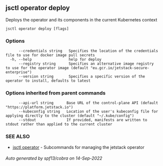 ## jsctl operator deploy

Deploys the operator and its components in the current Kubernetes context

```
jsctl operator deploy [flags]
```

### Options

```
      --credentials string   Specifies the location of the credentials file to use for docker image pull secrets
  -h, --help                 help for deploy
      --registry string      Specifies an alternative image registry to use for the operator image (default "eu.gcr.io/jetstack-secure-enterprise")
      --version string       Specifies a specific version of the operator to install, defaults to latest
```

### Options inherited from parent commands

```
      --api-url string      Base URL of the control-plane API (default "https://platform.jetstack.io")
      --kubeconfig string   Location of the user's kubeconfig file for applying directly to the cluster (default "~/.kube/config")
      --stdout              If provided, manifests are written to stdout rather than applied to the current cluster
```

### SEE ALSO

* [jsctl operator](jsctl_operator.md)	 - Subcommands for managing the jetstack operator

###### Auto generated by spf13/cobra on 14-Sep-2022
